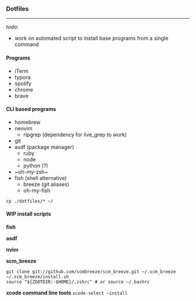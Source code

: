 ### Dotfiles
___

_todo_:
- work on automated script to install base programs from a single command

#### Programs
- iTerm
- typora
- spotify
- chrome
- brave

#### CLI based programs
- homebrew
- neovim
  - ripgrep (dependency for live_grep to work)
- git
- asdf (package manager)
  - ruby
  - node
  - python (?)
- ~oh-my-zsh~
- fish (shell alternative)
  - breeze (git aliases)
  - oh-my-fish

`cp ./dotfiles/* ~/`


#### WIP install scripts

**fish**

**asdf**

**nvim**

**scm_breeze**
```
git clone git://github.com/scmbreeze/scm_breeze.git ~/.scm_breeze
~/.scm_breeze/install.sh
source "${ZDOTDIR:-$HOME}/.zshrc" # or source ~/.bashrc
```

**xcode command line tools**
`xcode-select –install`

